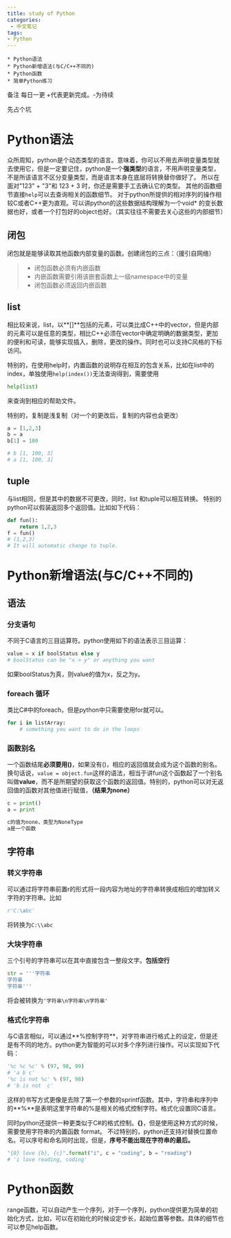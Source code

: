 ```yaml
---
title: study of Python
categories:
 - 中文笔记
tags:
- Python
---
```


    * Python语法
    * Python新增语法(与C/C++不同的)
    * Python函数
    * 简单Python练习

备注 每日一更 +代表更新完成。-为待续
<!--more-->
先占个坑

# Python语法

众所周知，python是个动态类型的语言。意味着，你可以不用去声明变量类型就去使用它，但是一定要记住，python是一个**强类型**的语言，不用声明变量类型，不是所该语言不区分变量类型，而是语言本身在底层将转换替你做好了。
所以在面对"123" + "3"和 123 + 3 时，你还是需要手工去确认它的类型。
其他的函数细节直接`help`可以去查询相关的函数细节。
对于python所提供的相对序列的操作相较C或者C++更为直观。可以讲python的这些数据结构理解为一个void* 的变长数据也好，或者一个打包好的object也好。（其实往往不需要去关心这些的内部细节）

## 闭包

闭包就是能够读取其他函数内部变量的函数。创建闭包的三点：（援引自网络）

>* 闭包函数必须有内嵌函数
>* 内嵌函数需要引用该嵌套函数上一级namespace中的变量
>* 闭包函数必须返回内嵌函数

## list

相比较来说，list，以**[]**包括的元素，可以类比成C++中的vector，但是内部的元素可以是任意的类型，相比C++必须在vector中确定明确的数据类型，更加的便利和可读，能够实现插入，删除，更改的操作。同时也可以支持C风格的下标访问。

特别的，在使用help时，内置函数的说明存在相互的包含关系，比如在list中的index，单独使用`help(index())`无法查询得到，需要使用

```python
help(list)
```

来查询到相应的帮助文件。

特别的，复制是浅复制（对一个的更改后，复制的内容也会更改）

```python
a = [1,2,3]
b = a
b[1] = 100

# b [1, 100, 3]
# a [1, 100, 3]
```

## tuple

与list相同，但是其中的数据不可更改，同时，list 和tuple可以相互转换。
特别的python可以假装返回多个返回值。比如如下代码：

```python
def fun():
    return 1,2,3
f = fun()
# (1,2,3)
# It will automatic change to tuple.
```


# Python新增语法(与C/C++不同的)

## 语法

### 分支语句

不同于C语言的三目运算符。python使用如下的语法表示三目运算：

```python
value = x if boolStatus else y
# boolStatus can be "x > y" or anything you want
```

如果boolStatus为真，则value的值为x，反之为y。

### foreach 循环

类比C#中的foreach，但是python中只需要使用for就可以。

```python
for i in listArray:
    # something you want to do in the loops
```

### 函数别名

一个函数结尾**必须要用()**，如果没有()，相应的返回值就会成为这个函数的别名。
换句话说，`value = object.fun`这样的语法，相当于讲fun这个函数起了一个别名叫做**value**，而不是所期望的获取这个函数的返回值。特别的，python可以对无返回值的函数对其他值进行赋值，**（结果为none）**

```python
c = print()
a = print

c的值为none，类型为NoneType
a是一个函数
```

## 字符串

### 转义字符串

可以通过将字符串前置r的形式将一段内容为地址的字符串转换成相应的增加转义字符的字符串。比如

```python
r'C:\abc'
```

将转换为`C:\\abc`

### 大块字符串

三个引号的字符串可以在其中直接包含一整段文字。**包括空行**

```python
str = '''字符串
字符串
字符串'''
```

将会被转换为`'字符串\n字符串\n字符串'`

### 格式化字符串

与C语言相似，可以通过**%控制字符**，对字符串进行格式上的设定，但是还是有不同的地方。python更为智能的可以对多个序列进行操作。可以实现如下代码：

```python
'%c %c %c' % (97, 98, 99)
# 'a b c'
'%c is not %c' % (97, 98)
# 'b is not  c'
```

这样的书写方式更像是去除了第一个参数的sprintf函数。其中，字符串和序列中的**%**是表明这里字符串的%是相关的格式控制字符。格式化设置同C语言。

同时python还提供一种更类似于C#的格式控制。**{}**，但是使用这种方式的时候，需要使用字符串的内置函数 format。
不过特别的，python还支持对替换位置命名。可以序号和命名同时出现，但是，**序号不能出现在字符串的最后。**

```python
"{0} love {b}, {c}".format("i", c = "coding", b = "reading")
# 'i love reading, coding'
```

# Python函数

range函数，可以自动产生一个序列，对于一个序列，python提供更为简单的初始化方式，比如，可以在初始化的时候设定步长，起始位置等参数。具体的细节也可以参见help函数。